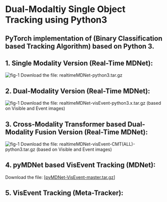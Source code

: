 # Dual-Modaltiy Single Object Tracking using Python3 

## PyTorch implementation of  (Binary Classification based Tracking Algorithm) based on Python 3. 


## 1. Single Modality Version (Real-Time MDNet): 
![fig-1](https://github.com/wangxiao5791509/RTMDNet_DualModality_Python3/blob/main/rtmdnet.png)
Download the file: realtimeMDNet-python3.tar.gz



## 2. Dual-Modality Version (Real-Time MDNet): 
![fig-1](https://github.com/wangxiao5791509/RTMDNet_DualModality_Python3/blob/main/pipelinev2.png)
Download the file: realtimeMDNet-visEvent-python3.x.tar.gz (based on Visible and Event images) 


## 3. Cross-Modality Transformer based Dual-Modality Fusion Version (Real-Time MDNet): 
![fig-1](https://github.com/wangxiao5791509/RTMDNet_DualModality_Python3/blob/main/pipelinev3.png)
Download the file: realtimeMDNet-visEvent-CMT(ALL)-python3.tar.gz (based on Visible and Event images)


## 4. pyMDNet based VisEvent Tracking (MDNet): 
Download the file: [[pyMDNet-VisEvent-master.tar.gz](https://github.com/wangxiao5791509/RTMDNet_DualModality_Python3/blob/main/pyMDNet-VisEvent-master.tar.gz
)] 

## 5. VisEvent Tracking (Meta-Tracker): 


